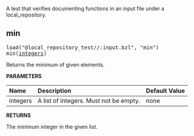 <!-- Generated with Stardoc: http://skydoc.bazel.build -->

A test that verifies documenting functions in an input file under a local_repository.

<a id="min"></a>

## min

<pre>
load("@local_repository_test//:input.bzl", "min")
min(<a href="#min-integers">integers</a>)
</pre>

Returns the minimum of given elements.

**PARAMETERS**


| Name  | Description | Default Value |
| :------------- | :------------- | :------------- |
| <a id="min-integers"></a>integers |  A list of integers. Must not be empty.   |  none |

**RETURNS**

The minimum integer in the given list.


